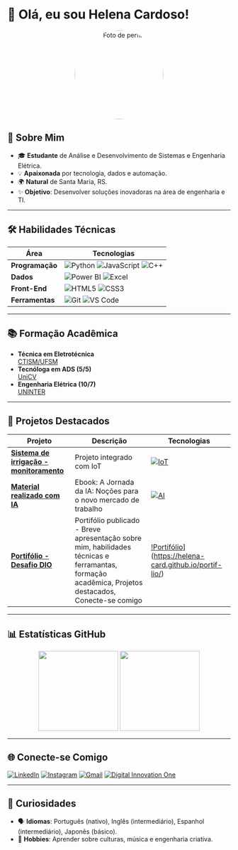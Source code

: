 # 👋 Olá, eu sou Helena Cardoso! 

<div align="center">
  <img src="https://github.com/HelenaCard.png" width="200px" alt="Foto de perfil" style="border-radius: 50%;">
</div>

## 🚀 Sobre Mim
- 🎓 **Estudante** de Análise e Desenvolvimento de Sistemas e Engenharia Elétrica.
- 💡 **Apaixonada** por tecnologia, dados e automação.
- 🌍 **Natural** de Santa Maria, RS.
- ✨ **Objetivo**: Desenvolver soluções inovadoras na área de engenharia e TI.

---

## 🛠 Habilidades Técnicas

| **Área**         | **Tecnologias**                                                                                       |
|-------------------|-------------------------------------------------------------------------------------------------------|
| **Programação**   | ![Python](https://img.shields.io/badge/Python-3776AB?logo=python&logoColor=white) ![JavaScript](https://img.shields.io/badge/JavaScript-F7DF1E?logo=javascript&logoColor=black) ![C++](https://img.shields.io/badge/C++-00599C?style=for-the-badge&logo=c%2B%2B&logoColor=white)
| **Dados**         | ![Power BI](https://img.shields.io/badge/Power_BI-F2C811?logo=powerbi&logoColor=black) ![Excel](https://img.shields.io/badge/Excel-217346?logo=microsoftexcel&logoColor=white) |
| **Front-End**     | ![HTML5](https://img.shields.io/badge/HTML5-E34F26?logo=html5&logoColor=white) ![CSS3](https://img.shields.io/badge/CSS3-1572B6?logo=css3&logoColor=white) |
| **Ferramentas**   | ![Git](https://img.shields.io/badge/Git-F05032?logo=git&logoColor=white) ![VS Code](https://img.shields.io/badge/VS_Code-007ACC?logo=visualstudiocode&logoColor=white) |

---

## 📚 Formação Acadêmica
- **Técnica em Eletrotécnica**  
  [CTISM/UFSM](https://www.ufsm.br/unidades-universitarias/ctism/)  
- **Tecnóloga em ADS (5/5)**  
  [UniCV](https://unicv.edu.br/)  
- **Engenharia Elétrica (10/7)**  
  [UNINTER](https://www.uninter.com/)  

---

## 🌟 Projetos Destacados

| Projeto | Descrição | Tecnologias | 
|---------|-----------|-------------|
| **[Sistema de irrigação - monitoramento](https://github.com/HelenaCard/Iot-para-sistema-de-irriga-o---monitoramento.git)** | Projeto integrado com IoT | [![IoT](https://img.shields.io/badge/IoT-FF6F00?style=for-the-badge&logo=arduino&logoColor=white)](https://github.com/topics/iot) |
| **[Material realizado com IA](https://github.com/HelenaCard/lab-natty-or-not)** | Ebook: A Jornada da IA: Noções para o novo mercado de trabalho | [![AI](https://img.shields.io/badge/Inteligência_Artificial-FFD700?style=for-the-badge&logo=openai&logoColor=black)](https://github.com/topics/artificial-intelligence) |
 | **[Portifólio - Desafio DIO]([https://github.com/HelenaCard/lab-natty-or-not](https://github.com/HelenaCard/portif-lio.git))** | Portifólio publicado - Breve apresentação sobre mim, habilidades técnicas e ferramantas, formação acadêmica, Projetos destacados, Conecte-se comigo | [!Portifólio](https://img.shields.io/badge/Portifólio-FFD700?style=for-the-badge&logo=openai&logoColor=black)](https://helena-card.github.io/portif-lio/) |


---

## 📊 Estatísticas GitHub

<div align="center">
  <img height="180em" src="https://github-readme-stats.vercel.app/api?username=HelenaCard&show_icons=true&theme=dracula&hide_border=true">
  <img height="180em" src="https://github-readme-stats.vercel.app/api/top-langs/?username=HelenaCard&layout=compact&theme=dracula&hide_border=true">
</div>


---

## 🌐 Conecte-se Comigo

[![LinkedIn](https://img.shields.io/badge/LinkedIn-0077B5?style=for-the-badge&logo=linkedin&logoColor=white)](https://www.linkedin.com/in/helena-cardoso-9b2b9b200/)
[![Instagram](https://img.shields.io/badge/Instagram-E4405F?style=for-the-badge&logo=instagram&logoColor=white)](https://www.instagram.com/helenas.cardoso/)
[![Gmail](https://img.shields.io/badge/Gmail-D14836?style=for-the-badge&logo=gmail&logoColor=white)](mailto:helenascardoso9@gmail.com)
[![Digital Innovation One](https://img.shields.io/badge/DIO-000?style=for-the-badge&logo=data:image/png;base64,iVBORw0KGgoAAAANSUhEUgAAABAAAAAQCAYAAAAf8/9hAAAABmJLR0QA/wD/AP+gvaeTAAAACXBIWXMAAAsTAAALEwEAmpwYAAAAB3RJTUUH4QgJDxMZqgHNKAAAAB1pVFh0Q29tbWVudAAAAAAAQ3JlYXRlZCB3aXRoIEdJTVBkLmUHAAAAJUlEQVQ4y2NgGAWjYBSMAloB4/8RDP7//8/AyMj4HwpgYmJiGKkBAJ1ZBbX4S3i5AAAAAElFTkSuQmCC&color=8A2BE2)](https://www.dio.me/users/helenasoarescardoso)

---

## 🎨 Curiosidades
- 🗣️ **Idiomas**: Português (nativo), Inglês (intermediário), Espanhol (intermediário), Japonês (básico).
- 🎵 **Hobbies**: Aprender sobre culturas, música e engenharia criativa.

